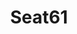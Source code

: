 ---
title: Seat61
url: 'https://www.seat61.com/'
categories:
  - 97826809-ed97-424c-9c46-cedba824add8
tags:
  - trains
  - flightfree
description: >-
  Train travel is a more rewarding, low-stress alternative to flying, which
  brings us closer to the countries we visit and reduces our contribution to
  climate change. It's time to rediscover the pleasure, romance & adventure of
  travel by train or ship. This site explains how to travel comfortably &
  affordably by train or ferry where you might think air was now the only
  option. For help with train travel, ask the Man in Seat 61!
image: null
blueprint: action

---